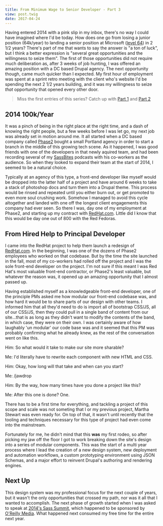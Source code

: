 ```yaml
---
title: From Minimum Wage to Senior Developer - Part 3
view: post.twig
date: 2017-04-24
---
```


Having entered 2014 with a pink slip in my inbox, there's no way I could have imagined where I'd be today. How does one go from losing a junior position (64k/year) to landing a senior position at Microsoft ([level 64](https://www.glassdoor.com/Salary/Microsoft-Level-64-Salaries-E1651_D_KO10,18.htm)) in 2 1/2 years? There's part of me that wants to say the answer is "a ton of luck", but I think a better expression is "several great opportunities and the willingness to seize them". The first of those opportunities did not require much deliberation as, after 3 weeks of job hunting, I was offered an amazing position with a DC based Drupal agency. The next opportunity though, came much quicker than I expected. My first hour of employment was spent at a sprint retro meeting with the client who's website I'd be spending the next 2 1/2 years building, and it was my willingness to seize _that_ opportunity that opened every other door.

> Miss the first entries of this series? Catch up with [Part 1](/blog/from-minimum-wage-to-senior-developer-part-1/) and [Part 2](/blog/from-minimum-wage-to-senior-developer-part-2/)

## 2014 100k/Year

It was a pinch of being in the right place at the right time, and a dash of knowing the right people, but a few weeks before I was let go, my next job was already set in motion around me. It all started when a DC based company called [Phase2](https://www.phase2technology.com/) bought a small Portland agency in order to start a branch in the middle of this growing tech scene. As it happened, I was good friends with one of the developers in that newly aquired team, and had been recording several of my [SassBites](https://www.youtube.com/watch?v=FC-1xSCBCIY) podcasts with his co-workers as the audience. So when they looked to expand their team at the start of 2014, I seemed to be a natural choice.

Typically at an agency of this type, a front-end developer like myself would be dropped into the latter half of a project and have around 6 weeks to take a stack of photoshop docs and turn them into a Drupal theme. This process would be rinsed and repeated until you either burn out, or get promoted to even more soul crushing work. Somehow I managed to avoid this cycle altogether and landed with one off the longest client engagements this company had ever seen. So there I was, day one of my employment at Phase2, and starting up my contract with [RedHat.com](http://www.redhat.com/). Little did I know that this would be day one out of 800 with the Red Fedoras.

## From Hired Help to Principal Developer 

I came into the RedHat project to help them launch a redesign of [RedHat.com](https://www.redhat.com). In the beginning, I was one of the dozens of Phase2 employees who worked on that codebase. But by the time the site launched in the fall, most of my co-workers had rolled off the project and I was the sole front-end developer on the project. I'm not sure if this meant I was Red Hat's most valuable front-end contractor, or Phase2's least valuable, but whatever the reason was, it opened up an amazing opportunity that I almost passed up.

Having established myself as a knowledgeable front-end developer, one of the principle PMs asked me how modular our front-end codebase was, and how hard it would be to share parts of our design with other teams. I informed him that all they'd need to do is import all of bootstrap CSS/JS, all of our CSS/JS, then they could pull in a single band of content from our site...that is as long as they didn't want to modify the contents of the band, in which case, they were on their own. I was certainly aware of how laughably 'un modular' our code base was and it seemed that this PM was probably confirming what he already knew, as the rest of the conversation went on like this.

Him: So what would it take to make our site more sharable?

Me: I'd literally have to rewrite each component with new HTML and CSS.

Him: Okay, how long will that take and when can you start?

Me: /jawdrop

Him: By the way, how many times have you done a project like this?

Me: After this one is done? One.

There has to be a first time for everything, and tackling a project of this scope and scale was not someting that I or my previous project, Martha Stewart was even ready for. On top of that, it wasn't until recently that the tooling and techniques necessary for this type of project had even come into the mainstream. 

Fortunately for me, he didn't mind that this __was__ my first rodeo, so after picking my jaw off the floor I got to work breaking down the site's design into a series of modular components. This was the start of a multi year process where I lead the creation of a new design system, new deployment and automation workflows, a custom prototyping environment using JSON Schemas, and a major effort to reinvent Drupal's authoring and rendering engines. 



## Next Up

This design system was my professional focus for the next couple of years, but it wasn't the only opportunities that crossed my path, nor was it all that I wanted to accomplish. The next phase of growth started when I was asked to speak at [2014's Sass Summit](http://environmentsforhumans.com/2014/sass-summit/), which happened to be sponsored by [O'Reilly Media](https://www.oreilly.com/). What happened next consumed my free time for the entire next year.
